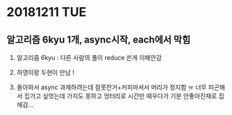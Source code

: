 # 20181211 TUE
## 알고리즘 6kyu 1개, async시작, each에서 막힘

1. 알고리즘 6kyu : 다른 사람의 풀이 reduce 쓴게 이해안감

2. 하영이랑 두현이 만남 ! 

3. 돌아와서 async 과제하려는데 잠못잔거+커피마셔서 머리가 정지함 ㅠ
너무 피곤해서 집가고 싶엇는데 가지도 못하고 엉터리로 시간만 때우다가 기분 안좋아진채로 집에감...
